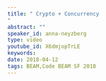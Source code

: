 ```yaml
---
title: " Crypto + Concurrency
"
abstract: ""
speaker_id: anna-neyzberg
type: video
youtube_id: X6dmjopTrLE
keywords: 
date: 2018-04-12
tags: BEAM,Code BEAM SF 2018
---
```


